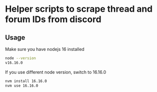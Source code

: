 # Helper scripts to scrape thread and forum IDs from discord

## Usage
Make sure you have nodejs 16 installed
```bash
node --version
v16.16.0
```

If you use different node version, switch to 16.16.0
```bash
nvm install 16.16.0
nvm use 16.16.0
```
